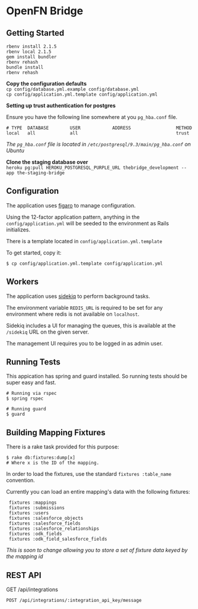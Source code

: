 OpenFN Bridge
=============

Getting Started
---------------

`rbenv install 2.1.5`  
`rbenv local 2.1.5`  
`gem install bundler`  
`rbenv rehash`  
`bundle install`  
`rbenv rehash`  

**Copy the configuration defaults**  
`cp config/database.yml.example config/database.yml`  
`cp config/application.yml.template config/application.yml`  

**Setting up trust authentication for postgres**  

Ensure you have the following line somewhere at you `pg_hba.conf` file.  
```
# TYPE  DATABASE        USER            ADDRESS                 METHOD
local   all             all                                     trust
```
  
*The `pg_hba.conf` file is located in `/etc/postgresql/9.3/main/pg_hba.conf` on Ubuntu*

**Clone the staging database over**  
`heroku pg:pull HEROKU_POSTGRESQL_PURPLE_URL thebridge_development --app the-staging-bridge`  

Configuration
-------------

The application uses [figaro](https://github.com/laserlemon/figaro) to manage
configuration.

Using the 12-factor application pattern, anything in the `config/application.yml`
will be seeded to the environment as Rails initializes.

There is a template located in `config/application.yml.template`

To get started, copy it:

    $ cp config/application.yml.template config/application.yml

Workers
-------

The application uses [sidekiq](https://github.com/mperham/sidekiq) to perform
background tasks.

The environment variable `REDIS_URL` is required to be set for any environment
where redis is not available on `localhost`.

Sidekiq includes a UI for managing the queues, this is available at the 
`/sidekiq` URL on the given server.

The management UI requires you to be logged in as admin user.

Running Tests
-------------

This appication has spring and guard installed. So running tests should be
super easy and fast.

    # Running via rspec
    $ spring rspec

    # Running guard
    $ guard

Building Mapping Fixtures
-------------------------

There is a rake task provided for this purpose:

    $ rake db:fixtures:dump[x]
    # Where x is the ID of the mapping.

 In order to load the fixtures, use the standard `fixtures :table_name`
 convention.

 Currently you can load an entire mapping's data with the following fixtures:

     fixtures :mappings
     fixtures :submissions
     fixtures :users
     fixtures :salesforce_objects
     fixtures :salesforce_fields
     fixtures :salesforce_relationships
     fixtures :odk_fields
     fixtures :odk_field_salesforce_fields

*This is soon to change allowing you to store a set of fixture data keyed by
the mapping id*

REST API
--------
    
GET /api/integrations

    POST /api/integrations/:integration_api_key/message


